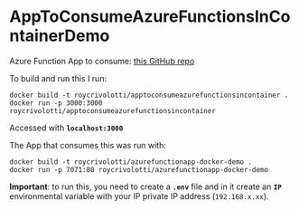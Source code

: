 # AppToConsumeAzureFunctionsInContainerDemo

Azure Function App to consume: [this GitHub repo](https://github.com/RoyCrivolotti/ServerlessAppWithDocker)

To build and run this I run:
```
docker build -t roycrivolotti/apptoconsumeazurefunctionsincontainer .
docker run -p 3000:3000 roycrivolotti/apptoconsumeazurefunctionsincontainer
```
Accessed with **`localhost:3000`**


The App that consumes this was run with:
```
docker build -t roycrivolotti/azurefunctionapp-docker-demo .
docker run -p 7071:80 roycrivolotti/azurefunctionapp-docker-demo
```
**Important**: to run this, you need to create a **`.env`** file and in it create an **`IP`** environmental variable with your IP private IP address (`192.168.x.xx`).

